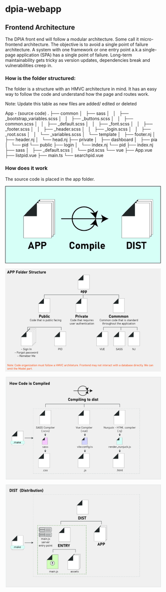# dpia-webapp

## Frontend Architecture
The DPIA front end will follow a modular architecture. Some call it micro-frontend architecture. The objective is to avoid a single point of failure architecture. A system with one framework or one entry point a.k.a single-page application (SPA) has a single point of failure. Long-term maintainability gets tricky as version updates, dependencies break and vulnerabilities creep in.

### How is the folder structured:
The folder is a structure with an HMVC architecture in mind. It has an easy way to follow the code and understand how the page and routes work.

Note: Update this table as new files are added/ edited or deleted

App - (source code)
.
├── common
│   ├── sass
│   │   ├── _bootstrap_variables.scss
│   │   ├── _buttons.scss
│   │   ├── common.scss
│   │   ├── _default.scss
│   │   ├── _font.scss
│   │   ├── _footer.scss
│   │   ├── _header.scss
│   │   ├── _login.scss
│   │   ├── _root.scss
│   │   └── _variables.scss
│   └── template
│       ├── footer.nj
│       ├── header.nj
│       └── head.nj
├── private
│   ├── dashboard
│   ├── pia
│   └── pid
└── public
    ├── login
    │   └── index.nj
    └── pid
        ├── index.nj
        ├── sass
        │   ├── _default.scss
        │   └── pid.scss
        └── vue
            ├── App.vue
            ├── listpid.vue
            ├── main.ts
            └── searchpid.vue

	

### How does it work 
The source code is placed in the app folder. 

![High Level Build Process](wiki/assets/images/high-level-build-process.jpg?raw=true "High Level Build Process")

![Folder Structure](wiki/assets/images/folder-structure.jpg?raw=true "Folder Structure")

![Code Compile Process](wiki/assets/images/code-compile-process.jpg?raw=true "Code Compile Process")

![Dist folder structure](wiki/assets/images/dist-folder-structure.jpg?raw=true "Dist folder structure")
